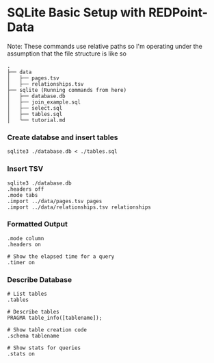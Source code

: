 # SQLite Basic Setup with REDPoint-Data

Note: These commands use relative paths so I'm operating under the assumption that the file structure is like so

```
.
├── data
│   ├── pages.tsv
│   ├── relationships.tsv
├── sqlite (Running commands from here)
│   ├── database.db
│   ├── join_example.sql
│   ├── select.sql
│   ├── tables.sql
│   └── tutorial.md
```

### Create databse and insert tables
`sqlite3 ./database.db < ./tables.sql`

### Insert TSV
```
sqlite3 ./database.db
.headers off
.mode tabs
.import ../data/pages.tsv pages
.import ../data/relationships.tsv relationships
```

### Formatted Output
```
.mode column
.headers on

# Show the elapsed time for a query
.timer on
```

### Describe Database
```
# List tables
.tables

# Describe tables
PRAGMA table_info([tablename]);

# Show table creation code
.schema tablename

# Show stats for queries
.stats on
```
